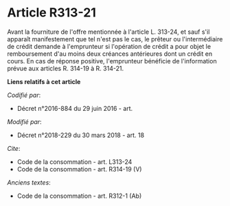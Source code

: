 # Article R313-21

Avant la fourniture de l'offre mentionnée à l'article L. 313-24, et sauf s'il apparaît manifestement que tel n'est pas le
cas, le prêteur ou l'intermédiaire de crédit demande à l'emprunteur si l'opération de crédit a pour objet le remboursement
d'au moins deux créances antérieures dont un crédit en cours. En cas de réponse positive, l'emprunteur bénéficie de
l'information prévue aux articles R. 314-19 à R. 314-21.

**Liens relatifs à cet article**

_Codifié par_:

  - Décret n°2016-884 du 29 juin 2016 - art.

_Modifié par_:

  - Décret n°2018-229 du 30 mars 2018 - art. 18

_Cite_:

  - Code de la consommation - art. L313-24
  - Code de la consommation - art. R314-19 (V)

_Anciens textes_:

  - Code de la consommation - art. R312-1 (Ab)
